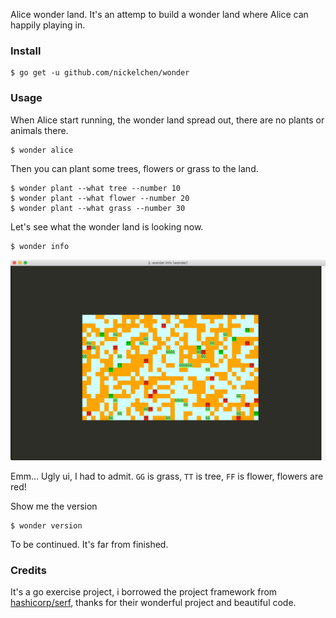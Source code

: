 Alice wonder land. It's an attemp to build a wonder land where Alice can happily playing in.



### Install

```
$ go get -u github.com/nickelchen/wonder
```


### Usage

When Alice start running, the wonder land spread out, there are no plants or animals there.

```
$ wonder alice
```

Then you can plant some trees, flowers or grass to the land.

```
$ wonder plant --what tree --number 10
$ wonder plant --what flower --number 20
$ wonder plant --what grass --number 30
```

Let's see what the wonder land is looking now.

```
$ wonder info
```

![demo.jpg](./demo.jpg "Wonder info")

Emm... Ugly ui, I had to admit. `GG` is grass, `TT` is tree, `FF` is flower, flowers are red!

Show me the version

```
$ wonder version
```

To be continued. It's far from finished.


### Credits

It's a go exercise project, i borrowed the project framework from [hashicorp/serf](https://github.com/hashicorp/serf),
thanks for their wonderful project and beautiful code.
